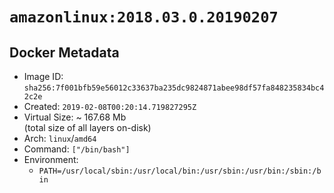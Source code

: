# `amazonlinux:2018.03.0.20190207`

## Docker Metadata

- Image ID: `sha256:7f001bfb59e56012c33637ba235dc9824871abee98df57fa848235834bc42c2e`
- Created: `2019-02-08T00:20:14.719827295Z`
- Virtual Size: ~ 167.68 Mb  
  (total size of all layers on-disk)
- Arch: `linux`/`amd64`
- Command: `["/bin/bash"]`
- Environment:
  - `PATH=/usr/local/sbin:/usr/local/bin:/usr/sbin:/usr/bin:/sbin:/bin`
